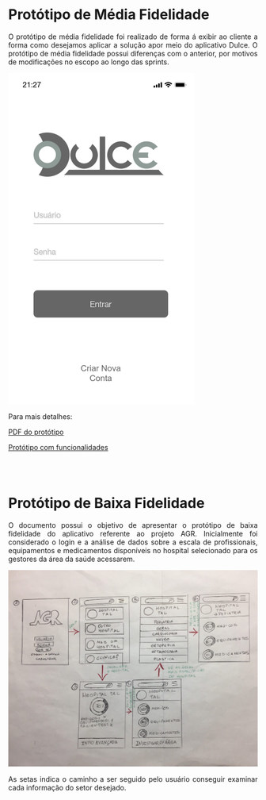 #  Protótipo de Média Fidelidade
<div style ="text-align: justify">
<p>O protótipo de média fidelidade foi realizado de forma á exibir ao cliente a forma como desejamos aplicar a solução apor meio do aplicativo Dulce. O protótipo de média fidelidade possui diferenças com o anterior, por motivos de modificações no escopo ao longo das sprints.</p>

<img src='/docs/img/prototipo/1.1-login.png'>

<p>Para mais detalhes:</p>
 
  <a href="https://github.com/fga-gpp-mds/agr-react-native/blob/master/docs/protoio-DULCE.pdf">PDF do protótipo</a>
  <p> <a href="https://pr.to/BB5XOT/">Protótipo com funcionalidades</a> </p>

<br></br>
</div>









































#  Protótipo de Baixa Fidelidade

<div style ="text-align: justify">
  <p>O documento possui o objetivo de apresentar o protótipo de baixa fidelidade do aplicativo referente ao projeto AGR. Inicialmente foi considerado o login e a análise de dados sobre a escala de profissionais, equipamentos e medicamentos disponíveis no hospital selecionado para os gestores da área da saúde acessarem. </p>

<img src='img/prototipo_baixa_fidelidade.png'>

As setas indica o caminho a ser seguido pelo usuário conseguir examinar cada informação do setor desejado.

<br></br>
</div>
